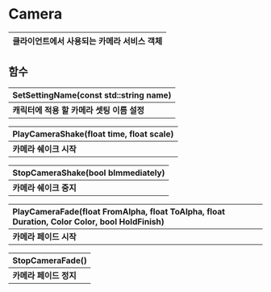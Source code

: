 # **Camera**

| **클라이언트에서 사용되는 카메라 서비스 객체** |
| :--- |
## **함수**

| **SetSettingName(const std::string name)** |
| :--- |
| **캐릭터에 적용 할 카메라 셋팅 이름 설정** |

| **PlayCameraShake(float time, float scale)** |
| :--- |
| **카메라 쉐이크 시작** |

| **StopCameraShake(bool bImmediately)** |
| :--- |
| **카메라 쉐이크 중지** |

| **PlayCameraFade(float FromAlpha, float ToAlpha, float Duration, Color Color, bool HoldFinish)** |
| :--- |
| **카메라 페이드 시작** |

| **StopCameraFade()** |
| :--- |
| **카메라 페이드 정지** |

